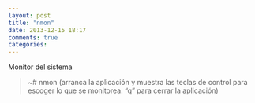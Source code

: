 ```yaml
---
layout: post
title: "nmon"
date: 2013-12-15 18:17
comments: true
categories: 
---
```

Monitor del sistema

>~# nmon   (arranca la aplicación y muestra las teclas de control para escoger lo que se monitorea. “q” para cerrar la aplicación)

